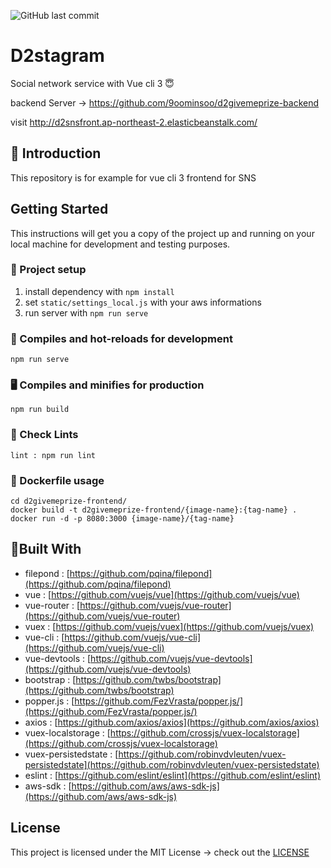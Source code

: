 ![GitHub last commit](https://img.shields.io/github/last-commit/veatoriche/D2stagram)
# D2stagram

Social network service with Vue cli 3 😇

backend Server -> https://github.com/9oominsoo/d2givemeprize-backend

visit http://d2snsfront.ap-northeast-2.elasticbeanstalk.com/

## 🚪 Introduction

This repository is for example for vue cli 3 frontend for SNS 

## Getting Started

This instructions will get you a copy of the project up and running on your local machine for development and testing purposes.

### 🔨 Project setup

1. install dependency with `npm install`
2. set `static/settings_local.js` with your aws informations
3. run server with `npm run serve`

### 🔧 Compiles and hot-reloads for development
```
npm run serve
```

### 🖥 Compiles and minifies for production
```
npm run build
```

### 📝 Check Lints
```
lint : npm run lint
```

### 🐋 Dockerfile usage
```
cd d2givemeprize-frontend/
docker build -t d2givemeprize-frontend/{image-name}:{tag-name} .
docker run -d -p 8080:3000 {image-name}/{tag-name}
```

## 🧱Built With
* filepond : [https://github.com/pqina/filepond](https://github.com/pqina/filepond)
* vue : [https://github.com/vuejs/vue](https://github.com/vuejs/vue)
* vue-router : [https://github.com/vuejs/vue-router](https://github.com/vuejs/vue-router)
* vuex : [https://github.com/vuejs/vuex](https://github.com/vuejs/vuex)
* vue-cli : [https://github.com/vuejs/vue-cli](https://github.com/vuejs/vue-cli)
* vue-devtools : [https://github.com/vuejs/vue-devtools](https://github.com/vuejs/vue-devtools)
* bootstrap : [https://github.com/twbs/bootstrap](https://github.com/twbs/bootstrap)
* popper.js : [https://github.com/FezVrasta/popper.js/](https://github.com/FezVrasta/popper.js/)
* axios : [https://github.com/axios/axios](https://github.com/axios/axios)
* vuex-localstorage : [https://github.com/crossjs/vuex-localstorage](https://github.com/crossjs/vuex-localstorage)
* vuex-persistedstate : [https://github.com/robinvdvleuten/vuex-persistedstate](https://github.com/robinvdvleuten/vuex-persistedstate)
* eslint : [https://github.com/eslint/eslint](https://github.com/eslint/eslint)
* aws-sdk : [https://github.com/aws/aws-sdk-js](https://github.com/aws/aws-sdk-js)

## License
This project is licensed under the MIT License -> check out the [LICENSE](https://github.com/veatoriche/d2givemeprize-frontend/blob/master/LICENSE)

